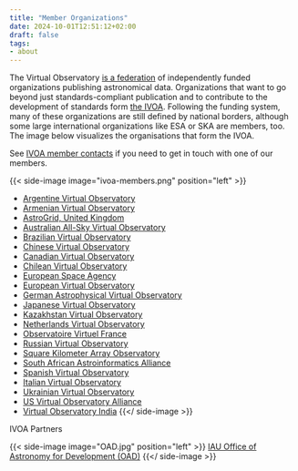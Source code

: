 ```yaml
---
title: "Member Organizations"
date: 2024-10-01T12:51:12+02:00
draft: false
tags:
- about
---
```


The Virtual Observatory [is a federation](what_is_vo) of independently funded
organizations publishing astronomical data.  Organizations that want to go
beyond just standards-compliant publication and to contribute to the
development of standards form [the IVOA](what_is_ivoa).  Following the funding
system, many of these organizations are still defined by national borders,
although some large international organizations like ESA or SKA are members,
too.  The image below visualizes the organisations that form the IVOA.

See [IVOA member contacts](../contacts) if you need to get in touch with one of
our members.

{{< side-image image="ivoa-members.png" position="left" >}}
- [Argentine Virtual Observatory](http://nova.conicet.gov.ar/)
- [Armenian Virtual Observatory](http://www.aras.am/Arvo/arvo.htm)
- [AstroGrid, United Kingdom](http://astrogrid.roe.ac.uk/)
- [Australian All-Sky Virtual Observatory](http://www.asvo.org.au)
- [Brazilian Virtual Observatory](http://bravo.iag.usp.br/)
- [Chinese Virtual Observatory](http://www.china-vo.org)
- [Canadian Virtual Observatory](http://www.cadc-ccda.hia-iha.nrc-cnrc.gc.ca/cvo/)
- [Chilean Virtual Observatory](http://www.chivo.cl/)
- [European Space Agency](https://www.cosmos.esa.int/web/esdc)
- [European Virtual Observatory](http://www.euro-vo.org/)
- [German Astrophysical Virtual Observatory](http://www.g-vo.org/)
- [Japanese Virtual Observatory](http://jvo.nao.ac.jp/)
- [Kazakhstan Virtual Observatory](https://vo.fai.kz/)
- [Netherlands Virtual Observatory](http://www.virtualobservatory.nl)
- [Observatoire Virtuel France](http://www.france-vo.org/)
- [Russian Virtual Observatory](http://www.inasan.ru/en/organizational-activity/rvo/)
- [Square Kilometer Array Observatory](http://www.skatelescope.org)
- [South African Astroinformatics Alliance](http://www.sa3.ac.za/)
- [Spanish Virtual Observatory](http://svo.cab.inta-csic.es/)
- [Italian Virtual Observatory](https://www.vobs.it/en/)
- [Ukrainian Virtual Observatory](http://ukr-vo.org)
- [US Virtual Observatory Alliance](http://usvoa.cfa.harvard.edu)
- [Virtual Observatory India](http://voi.iucaa.in)
{{</ side-image >}}

IVOA Partners

{{< side-image image="OAD.jpg" position="left" >}}
[IAU Office of Astronomy for Development (OAD)](http://www.astro4dev.org/)
{{</ side-image >}}
